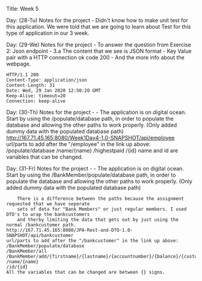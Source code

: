 Title: Week 5

Day: (28-Tu)
	Notes for the project -
	Didn't know how to make unit test for this application.
	We were told that we are going to learn about Test for this type of application in our 3 week.


Day: (29-We)
	Notes for the project -
	To answer the question from Exercise 2: Json endpoint - 3.a
	The content that we see is JSON format - Key Value pair with a HTTP connection ok code 200 - 
	And the more info about the webpage.

	HTTP/1.1 200 
	Content-Type: application/json
	Content-Length: 31
	Date: Wed, 29 Jan 2020 12:50:20 GMT
	Keep-Alive: timeout=20
	Connection: keep-alive


Day: (30-Th)
	Notes for the project -
	- The application is on digital ocean.
		Start by using the /populate/database path, in order to populate the database 
		and allowing the other paths to work properly.
		(Only added dummy data with the populated database path)
	http://167.71.45.165:8080/Week1Day4-1.0-SNAPSHOT/api/employee
	url/parts to add after the "/employee" in the link up above:
	/populate/database
	/name/{name}
	/highestpaid
	/{id}
	name and id are variables that can be changed.

Day: (31-Fr)
	Notes for the project -
	- The application is on digital ocean.
		Start by using the /BankMember/populate/database path, in order to populate the database 
		and allowing the other paths to work properly.
		(Only added dummy data with the populated database path)
		
		There is a difference between the paths because the assignment requested that we have seperate
		sets of data for "Bank Members" or just regular members. I used DTO's to wrap the bankcustomers
		and therby limiting the data that gets out by just using the normal /bankcustomer path.
	http://167.71.45.165:8080/JPA-Rest-and-DTO-1.0-SNAPSHOT/api/bankcustomer
	url/parts to add after the "/bankcustomer" in the link up above:
	/BankMember/populate/database
	/BankMember/all
	/BankMember/add/{firstname}/{lastname}/{accountnumber}/{balance}/{customerranking}/{internalinfo}
	/name/{name}
	/id/{id}
	All the variables that can be changed are between {} signs.






